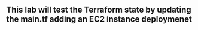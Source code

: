 ## This lab will test the Terraform state by updating the main.tf adding an EC2 instance deploymenet